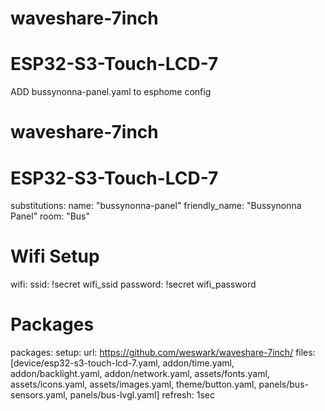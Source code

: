 # waveshare-7inch
# ESP32-S3-Touch-LCD-7

ADD bussynonna-panel.yaml to esphome config

# waveshare-7inch
# ESP32-S3-Touch-LCD-7
substitutions:
  name: "bussynonna-panel"
  friendly_name: "Bussynonna Panel"
  room: "Bus"

# Wifi Setup
wifi:
  ssid: !secret wifi_ssid
  password: !secret wifi_password

# Packages
packages:
  setup:
    url: https://github.com/weswark/waveshare-7inch/
    files: [device/esp32-s3-touch-lcd-7.yaml,
            addon/time.yaml,
            addon/backlight.yaml,
            addon/network.yaml,
            assets/fonts.yaml,
            assets/icons.yaml,
            assets/images.yaml,
            theme/button.yaml,
            panels/bus-sensors.yaml,
            panels/bus-lvgl.yaml]
    refresh: 1sec
